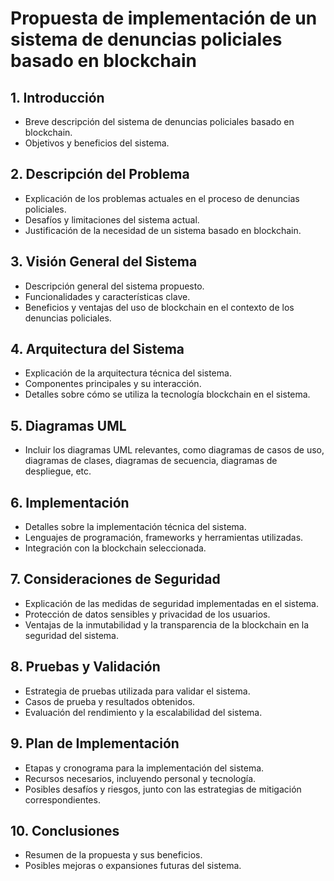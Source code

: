 # Propuesta de implementación de un sistema de denuncias policiales basado en blockchain

## 1. Introducción
- Breve descripción del sistema de denuncias policiales basado en blockchain.
- Objetivos y beneficios del sistema.

## 2. Descripción del Problema
- Explicación de los problemas actuales en el proceso de denuncias policiales.
- Desafíos y limitaciones del sistema actual.
- Justificación de la necesidad de un sistema basado en blockchain.

## 3. Visión General del Sistema
- Descripción general del sistema propuesto.
- Funcionalidades y características clave.
- Beneficios y ventajas del uso de blockchain en el contexto de los denuncias policiales.

## 4. Arquitectura del Sistema
- Explicación de la arquitectura técnica del sistema.
- Componentes principales y su interacción.
- Detalles sobre cómo se utiliza la tecnología blockchain en el sistema.

## 5. Diagramas UML
- Incluir los diagramas UML relevantes, como diagramas de casos de uso, diagramas de clases, diagramas de secuencia, diagramas de despliegue, etc.

## 6. Implementación
- Detalles sobre la implementación técnica del sistema.
- Lenguajes de programación, frameworks y herramientas utilizadas.
- Integración con la blockchain seleccionada.

## 7. Consideraciones de Seguridad
- Explicación de las medidas de seguridad implementadas en el sistema.
- Protección de datos sensibles y privacidad de los usuarios.
- Ventajas de la inmutabilidad y la transparencia de la blockchain en la seguridad del sistema.

## 8. Pruebas y Validación
- Estrategia de pruebas utilizada para validar el sistema.
- Casos de prueba y resultados obtenidos.
- Evaluación del rendimiento y la escalabilidad del sistema.

## 9. Plan de Implementación
- Etapas y cronograma para la implementación del sistema.
- Recursos necesarios, incluyendo personal y tecnología.
- Posibles desafíos y riesgos, junto con las estrategias de mitigación correspondientes.

## 10. Conclusiones
- Resumen de la propuesta y sus beneficios.
- Posibles mejoras o expansiones futuras del sistema.

